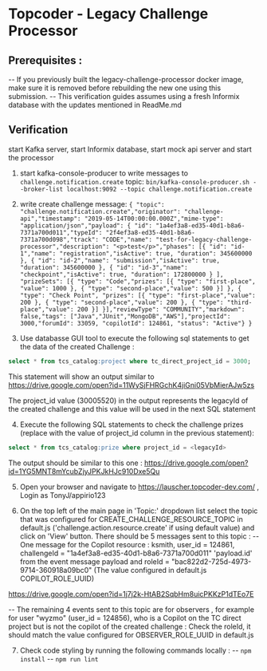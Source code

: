 # Topcoder - Legacy Challenge Processor

## Prerequisites :
-- If you previously built the legacy-challenge-processor docker image, make sure it is removed before rebuilding the new one using this submission.
-- This verification guides assumes using a fresh Informix database with the updates mentioned in ReadMe.md

## Verification
start Kafka server, start Informix database, start mock api server and start the processor

1. start kafka-console-producer to write messages to `challenge.notification.create` topic:
  `bin/kafka-console-producer.sh --broker-list localhost:9092 --topic challenge.notification.create`
2. write create challenge message:
  `{ "topic": "challenge.notification.create","originator": "challenge-api","timestamp": "2019-05-14T00:00:00.000Z","mime-type": "application/json","payload": { "id": "1a4ef3a8-ed35-40d1-b8a6-7371a700d011","typeId": "2f4ef3a8-ed35-40d1-b8a6-7371a700d098","track": "CODE","name": "test-for-legacy-challenge-processor","description": "<p>test</p>","phases": [{ "id": "id-1","name": "registration","isActive": true, "duration": 345600000 }, { "id": "id-2","name": "submission","isActive": true, "duration": 345600000 }, { "id": "id-3","name": "checkpoint","isActive": true, "duration": 172800000 } ], "prizeSets": [{ "type": "Code","prizes": [{ "type": "first-place", "value": 1000 }, { "type": "second-place","value": 500 }] }, { "type": "Check Point", "prizes": [{ "type": "first-place","value": 200 }, { "type": "second-place","value": 200 }, { "type": "third-place","value": 200 }] }],"reviewType": "COMMUNITY","markdown": false,"tags": ["Java","JUnit","MongoDB","AWS"],"projectId": 3000,"forumId": 33059, "copilotId": 124861, "status": "Active"} }`

3. Use databasse GUI tool to execute the following sql statements to get the data of the created Challenge :
```sql
select * from tcs_catalog:project where tc_direct_project_id = 3000;
```
This statement will show an output similar to https://drive.google.com/open?id=11WySjFHRGchK4jiGni05VbMierAJw5zs

The project_id value (30005520) in the output represents the legacyId of the created challenge and this value will be used in the next SQL statement

4. Execute the following SQL statements to check the challenge prizes (replace <legacyId> with the value of project_id column in the previous statement):
```sql
select * from tcs_catalog:prize where project_id = <legacyId>
```
The output should be similar to this one : https://drive.google.com/open?id=1YG5MNT8mYcubZjyJPKJkHJc910Dxe5Qu

5. Open your browser and navigate to https://lauscher.topcoder-dev.com/ , Login as TonyJ/appirio123

6. On the top left of the main page in 'Topic:' dropdown list select the topic that was configured for CREATE_CHALLENGE_RESOURCE_TOPIC in default.js ('challenge.action.resource.create' if using default value) and click on 'View' button.
 There should be 5 messages sent to this topic :
 -- One message for the Copilot resource :
  ksmith, user_id = 124861, challengeId = "1a4ef3a8-ed35-40d1-b8a6-7371a700d011" 'payload.id' from the event message payload and roleId = "bac822d2-725d-4973-9714-360918a09bc0" (The value configured in default.js COPILOT_ROLE_UUID)

 https://drive.google.com/open?id=1j7j2k-HtAB2SqbHm8uicPKKzP1dTEo7E


 -- The remaining 4 events sent to this topic are for observers , for example for user "wyzmo" (user_id = 124856), who is a Copilot on the TC direct project but is not the copilot of the created challenge :
 Check the roleId, it should match the value configured for OBSERVER_ROLE_UUID in default.js


 7. Check code styling by running the following commands locally :
   -- `npm install`
   -- `npm run lint`